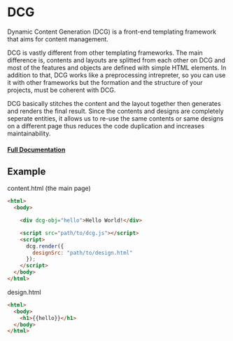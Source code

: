 # DCG
Dynamic Content Generation (DCG) is a front-end templating framework that aims for content management.

DCG is vastly different from other templating frameworks. The main difference is, contents and layouts are splitted from each other on DCG and most of the features and objects are defined with simple HTML elements. In addition to that, DCG works like a preprocessing intrepreter, so you can use it with other frameworks but the formation and the structure of your projects, must be coherent with DCG.

DCG basically stitches the content and the layout together then generates and renders the final result. Since the contents and designs are completely seperate entities, it allows us to re-use the same contents or same designs on a different page thus reduces the code duplication and increases maintainability.

#### [Full Documentation](https://alperderman.github.io/project/dcg/docs)

## Example
content.html (the main page)
```html
<html>
  <body>

    <div dcg-obj="hello">Hello World!</div>

    <script src="path/to/dcg.js"></script>
    <script>
      dcg.render({
        designSrc: "path/to/design.html"
      });
    </script>
  </body>
</html>
```

design.html
```html
<html>
  <body>
    <h1>{{hello}}</h1>
  </body>
</html>
```
